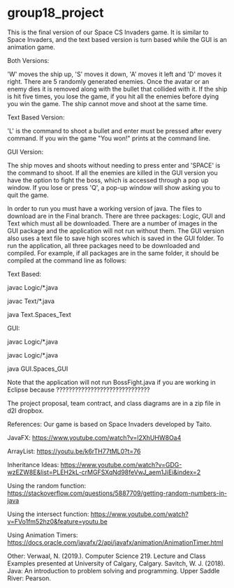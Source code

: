 # group18_project
This is the final version of our Space CS Invaders game. It is similar to Space Invaders, and the text based version is turn based while the GUI is an animation game. 

Both Versions:

'W' moves the ship up, 'S' moves it down, 'A' moves it left and 'D' moves it right.
There are 5 randomly generated enemies.
Once the avatar or an enemy dies it is removed along with the bullet that collided with it.
If the ship is hit five times, you lose the game, if you hit all the enemies before dying you win the game.
The ship cannot move and shoot at the same time.

Text Based Version:

'L' is the command to shoot a bullet and enter must be pressed after every command.
If you win the game "You won!" prints at the command line.

GUI Version:

The ship moves and shoots without needing to press enter and 'SPACE' is the command to shoot.
If all the enemies are killed in the GUI version you have the option to fight the boss, which is accessed through a pop up window.
If you lose or press 'Q', a pop-up window will show asking you to quit the game.

In order to run you must have a working version of java. The files to download are in the Final branch. There are three packages: Logic, GUI and Text which must all be downloaded. There are a number of images in the GUI package and the application will not run without them. The GUI version also uses a text file to save high scores which is saved in the GUI folder. To run the application, all three packages need to be downloaded and compiled. For example, if all packages are in the same folder, it should be compiled at the command line as follows:


Text Based:

javac Logic/*.java

javac Text/*.java

java Text.Spaces_Text


GUI:

javac Logic/*.java

javac Logic/*.java

java GUI.Spaces_GUI

Note that the application will not run BossFight.java if you are working in Eclipse because ??????????????????????????????


The project proposal, team contract, and class diagrams are in a zip file in d2l dropbox.

References: Our game is based on Space Invaders developed by Taito. 

JavaFX: https://www.youtube.com/watch?v=l2XhUHW8Oa4

ArrayList: https://youtu.be/k6rTH77tML0?t=76

Inheritance Ideas: https://www.youtube.com/watch?v=GDG-wzEZW8E&list=PLEH2kL-crMGFSXqNd98feVwJ_aem1JiEi&index=2

Using the random function: https://stackoverflow.com/questions/5887709/getting-random-numbers-in-java

Using the intersect function: https://www.youtube.com/watch?v=FVo1fm52hz0&feature=youtu.be

Using Animation Timers: https://docs.oracle.com/javafx/2/api/javafx/animation/AnimationTimer.html

Other: Verwaal, N. (2019.). Computer Science 219. Lecture and Class Examples presented at University of Calgary, Calgary. Savitch, W. J. (2018). Java: An introduction to problem solving and programming. Upper Saddle River: Pearson.
